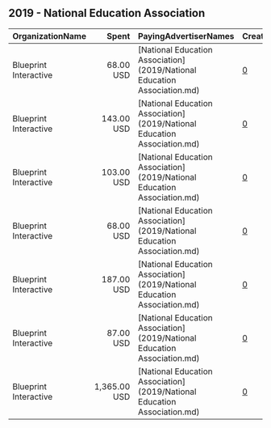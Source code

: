 ## 2019 - National Education Association 
|OrganizationName|Spent|PayingAdvertiserNames|CreativeUrls|Impressions|Genders|AgeBrackets|CountryCodes|BillingAddresses|CandidateBallotInformation|
|:---|---:|:---|:---|---:|:---|:---|:---|:---|:---|
|Blueprint Interactive|68.00 USD|[National Education Association](2019/National Education Association.md)|[0](https://www.snap.com/political-ads/asset/221d84542780c05b55691796337a81abc5b5c6a846d82d54a6a76cad1c13a37a?mediaType=mp4)|31,935||15-34|united states|"1730 Rhode Island Ave NW Suite 1014,Washington,20036,US"||
|Blueprint Interactive|143.00 USD|[National Education Association](2019/National Education Association.md)|[0](https://www.snap.com/political-ads/asset/54e28a19d5a25f3be0826c877e52387e24d02906f62f174eba6d2228d0c82520?mediaType=png)|74,909|||united states|"1730 Rhode Island Ave NW Suite 1014,Washington,20036,US"||
|Blueprint Interactive|103.00 USD|[National Education Association](2019/National Education Association.md)|[0](https://www.snap.com/political-ads/asset/1b4e5cc2551345b409ad24b47bc001c28d33ce4c018bdd4d9e34575b6b21a655?mediaType=png)|56,738|||united states|"1730 Rhode Island Ave NW Suite 1014,Washington,20036,US"||
|Blueprint Interactive|68.00 USD|[National Education Association](2019/National Education Association.md)|[0](https://www.snap.com/political-ads/asset/1a912a511d151a574caf78071d5682f4fb573f68e12fb9a4d53fbaa885aa3191?mediaType=mp4)|43,071||15-34|united states|"1730 Rhode Island Ave NW Suite 1014,Washington,20036,US"||
|Blueprint Interactive|187.00 USD|[National Education Association](2019/National Education Association.md)|[0](https://www.snap.com/political-ads/asset/638d1e59bdf0bb0944fa5ca963237d1adc7c94e55a0a6e144a4ebd830d7336d6?mediaType=mp4)|126,029||15-34|united states|"1730 Rhode Island Ave NW Suite 1014,Washington,20036,US"||
|Blueprint Interactive|87.00 USD|[National Education Association](2019/National Education Association.md)|[0](https://www.snap.com/political-ads/asset/7ab22795fdbe26fa3a480724a8551773b90c699111f44820cb9c7cfb06245866?mediaType=png)|48,186|||united states|"1730 Rhode Island Ave NW Suite 1014,Washington,20036,US"||
|Blueprint Interactive|1,365.00 USD|[National Education Association](2019/National Education Association.md)|[0](https://www.snap.com/political-ads/asset/8bc4a9c02b9bc5e7b214acc10cbf5df47aa95cae3c80c7c44eaa13d57557ee3a?mediaType=png)|741,903|||united states|"1730 Rhode Island Ave NW Suite 1014,Washington,20036,US"||
